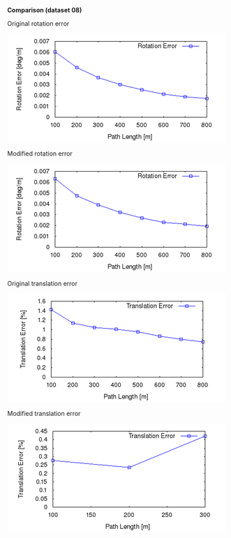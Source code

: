 
**Comparison (dataset 08)**


Original rotation error 

![Original error](https://github.com/anthonypan08/568_final_project/blob/master/modified_jeremy/08/original/plot_error/avg_rl.png)


Modified rotation error 

![Modified error](https://github.com/anthonypan08/568_final_project/blob/master/modified_jeremy/08/jeremy/plot_error/avg_rl.png)

Original translation error 

![Original error](https://github.com/anthonypan08/568_final_project/blob/master/modified_jeremy/08/original/plot_error/avg_tl.png)


Modified translation error 

![Modified error](https://github.com/anthonypan08/568_final_project/blob/master/modified_jeremy/04/jeremy/plot_error/avg_tl.png)
